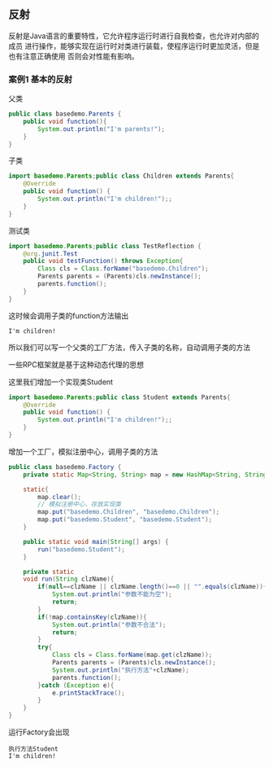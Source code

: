 ## 反射
反射是Java语言的重要特性，它允许程序运行时进行自我检查，也允许对内部的成员
进行操作，能够实现在运行时对类进行装载，使程序运行时更加灵活，但是也有注意正确使用
否则会对性能有影响。

### 案例1 基本的反射

父类
```java
public class basedemo.Parents {
    public void function(){
        System.out.println("I'm parents!");
    }
}

```

子类
```java
import basedemo.Parents;public class Children extends Parents{
    @Override
    public void function() {
        System.out.println("I'm children!");;
    }
}
```

测试类
```java
import basedemo.Parents;public class TestReflection {
    @org.junit.Test
    public void testFunction() throws Exception{
        Class cls = Class.forName("basedemo.Children");
        Parents parents = (Parents)cls.newInstance();
        parents.function();
    }
}
```

这时候会调用子类的function方法输出
```text
I'm children!
```

所以我们可以写一个父类的工厂方法，传入子类的名称，自动调用子类的方法

一些RPC框架就是基于这种动态代理的思想

这里我们增加一个实现类Student
```java
import basedemo.Parents;public class Student extends Parents{
    @Override
    public void function() {
        System.out.println("I'm children!");;
    }
}
```

增加一个工厂，模拟注册中心，调用子类的方法
```java
public class basedemo.Factory {
    private static Map<String, String> map = new HashMap<String, String>();

    static{
        map.clear();
        // 模拟注册中心，存放实现类
        map.put("basedemo.Children", "basedemo.Children");
        map.put("basedemo.Student", "basedemo.Student");
    }

    public static void main(String[] args) {
        run("basedemo.Student");
    }

    private static
    void run(String clzName){
        if(null==clzName || clzName.length()==0 || "".equals(clzName)){
            System.out.println("参数不能为空");
            return;
        }
        if(!map.containsKey(clzName)){
            System.out.println("参数不合法");
            return;
        }
        try{
            Class cls = Class.forName(map.get(clzName));
            Parents parents = (Parents)cls.newInstance();
            System.out.println("执行方法"+clzName);
            parents.function();
        }catch (Exception e){
            e.printStackTrace();
        }
    }
}
```
运行Factory会出现
```text
执行方法Student
I'm children!
```

